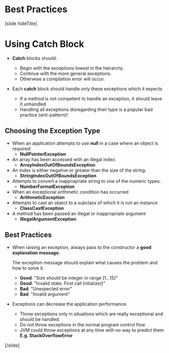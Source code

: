 # Best Practices

[slide hideTitle]

# Using Catch Block

- **Catch** blocks should: 

   - Begin with the exceptions lowest in the hierarchy.
   - Continue with the more general exceptions.
   - Otherwise a compilation error will occur.

- Each **catch** block should handle only these exceptions which it expects

   - If a method is not competent to handle an exception, it should leave it unhandled
   - Handling all exceptions disregarding their type is a popular bad practice (anti-pattern)!


## Choosing the Exception Type 

- When an application attempts to use **null** in a case where an object is required:
   - **NullPointerException**
- An array has been accessed with an illegal index:
   - **ArrayIndexOutOfBoundsException**
- An index is either negative or greater than the size of the string: 
   - **StringIndexOutOfBoundsException**
- Attempts to convert a inappropriate string to one of the numeric types: 
   - **NumberFormatException**
- When an exceptional arithmetic condition has occurred
   - **ArithmeticException**
- Attempts to cast an object to a subclass of which it is not an instance
   - **ClassCastException**
- A method has been passed an illegal or inappropriate argument
   - **IllegalArgumentException**


## Best Practices 

- When raising an exception, always pass to the constructor a **good explanation message.**

  The exception message should explain what causes the problem and how to solve it.

   - **Good**: "Size should be integer in range \[1…15\]"
   - **Good**: "Invalid state. First call Initialize()"
   - **Bad**: "Unexpected error"
   - **Bad**: "Invalid argument"

- Exceptions can decrease the application performance.

   - Throw exceptions only in situations which are really exceptional and should be handled.
   - Do not throw exceptions in the normal program control flow
   - JVM could throw exceptions at any time with no way to predict them
     **E.g. StackOverflowError**

[/slide]

